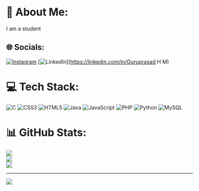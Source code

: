 # 💫 About Me:
I am a student


## 🌐 Socials:
[![Instagram](https://img.shields.io/badge/Instagram-%23E4405F.svg?logo=Instagram&logoColor=white)](https://instagram.com/guruprasadhm486) [![LinkedIn](https://img.shields.io/badge/LinkedIn-%230077B5.svg?logo=linkedin&logoColor=white)](https://linkedin.com/in/Guruprasad H M) 

# 💻 Tech Stack:
![C](https://img.shields.io/badge/c-%2300599C.svg?style=plastic&logo=c&logoColor=white) ![CSS3](https://img.shields.io/badge/css3-%231572B6.svg?style=plastic&logo=css3&logoColor=white) ![HTML5](https://img.shields.io/badge/html5-%23E34F26.svg?style=plastic&logo=html5&logoColor=white) ![Java](https://img.shields.io/badge/java-%23ED8B00.svg?style=plastic&logo=openjdk&logoColor=white) ![JavaScript](https://img.shields.io/badge/javascript-%23323330.svg?style=plastic&logo=javascript&logoColor=%23F7DF1E) ![PHP](https://img.shields.io/badge/php-%23777BB4.svg?style=plastic&logo=php&logoColor=white) ![Python](https://img.shields.io/badge/python-3670A0?style=plastic&logo=python&logoColor=ffdd54) ![MySQL](https://img.shields.io/badge/mysql-4479A1.svg?style=plastic&logo=mysql&logoColor=white)
# 📊 GitHub Stats:
![](https://github-readme-stats.vercel.app/api?username=GuruCodeIn&theme=radical&hide_border=false&include_all_commits=true&count_private=true)<br/>
![](https://github-readme-streak-stats.herokuapp.com/?user=GuruCodeIn&theme=radical&hide_border=false)<br/>
![](https://github-readme-stats.vercel.app/api/top-langs/?username=GuruCodeIn&theme=radical&hide_border=false&include_all_commits=true&count_private=true&layout=compact)

---
[![](https://visitcount.itsvg.in/api?id=GuruCodeIn&icon=0&color=0)](https://visitcount.itsvg.in)
